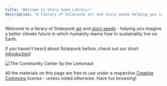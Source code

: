```yaml
---
title: "Welcome to Story Seed Library!"
description: "A library of Solarpunk art and story seeds helping you imagine a better climate future!"
---
```


Welcome to a library of Solarpunk [art](/art) and [story seeds](/seeds) - helping you imagine a better climate future in which humanity learns how to sustainably live on Earth.

If you haven't heard about Solarpunk before, check out our short [introduction](/essays/what-is-solarpunk)!

![The Community Center by the Lemonaut](_featured.jpg "[The Community Center](/art/the-lemonaut-community-center/) CC BY-SA 4.0 [The Lemonaut](/authors/thelemonaut)")

All the materials on this page are free to use under a respective [Creative Commons](https://creativecommons.org/share-your-work/cclicenses/) license - unless noted otherwise. Have fun browsing!